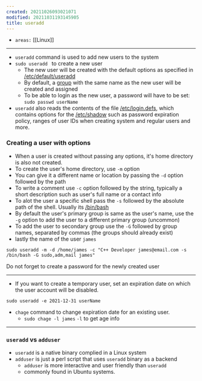 ```yaml
---
created: 20211026093021071
modified: 20211031193145905
title: useradd
---
```


- `areas:` [[Linux]]

---

- `useradd` command is used to add new users to the system
- `sudo useradd ` to create a new user
  - The new user will be created with the default options as specified in [/etc/default/useradd](#%2Fetc%2Fdefault%2Fuseradd)
  - By default, a [group](#groups) with the same name as the new user will be created and assigned
  - To be able to login as the new user, a password will have to be set: `sudo passwd userName`
- `useradd` also reads the contents of the file [/etc/login.defs](#%2Fetc%2Flogin.defs), which contains options for the [/etc/shadow](#%2Fetc%2Fshadow) such as password expiration policy, ranges of user IDs when creating system and regular users and more.

### Creating a user with options

- When a user is created without passing any options, it's home directory is also not created.
- To create the user's home directory, use `-m` option
- You can give it a different name or location by passing the `-d` option followed by the path
- To write a comment use `-c` option followed by the string, typically a short description such as user's full name or a contact info
- To alot the user a specific shell pass the `-s` followed by the absolute path of the shell. Usually its [/bin/bash](#%2Fbin%2Fbash)
- By default the user's primary group is same as the user's name, use the `-g` option to add the user to a different primary group (uncommon)
- To add the user to secondary group use the `-G` followed by group names, separated by commas (the groups should already exist)
- lastly the name of the user `james`

`sudo useradd -m -d /home/james -c "C++ Developer james@email.com -s /bin/bash -G sudo,adm,mail james"`

Do not forget to create a password for the newly created user

---

- If you want to create a temporary user, set an expiration date on which the user account will be disabled.

`sudo useradd -e 2021-12-31 userName`

- `chage` command to change expiration date for an existing user.
  - `sudo chage -l james` `-l` to get age info

---

### `useradd` vs `adduser`

- `useradd` is a native binary complied in a Linux system
- `adduser` is just a perl script that uses `useradd` binary as a backend
  - `adduser` is more interactive and user friendly than `useradd`
  - commonly found in Ubuntu systems.
